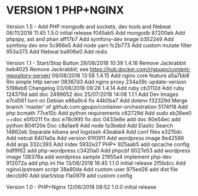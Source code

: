 
VERSION 1  PHP+NGINX
====================

   Version 1.5 - Add PHP mongodb and sockets, dev tools and filebeat
      06/11/2018 11:45  1.5.0  initial release
         f045ab5 Add mongodb
         87200eb Add phpspy, ast and phan
         aff17b7 Add symfony-dev image
         b3522e9 Add symfony dev env
         5c966e5 Add node yarn
         fc2b773 Add custom mutate filter
         953a373 Add filebeat
         ba906e0 Add redis

   Version 1.1 - Start/Stop Button
      29/08/2018 10:39  1.4.16  Remove Jackrabbit
         beb4025 Remove Jackrabbit; see https://hub.docker.com/r/gpupo/content-repository-server/
      09/08/2018 13:58  1.4.15  Add nginx core feature
         a5a7bb8 Rm simple http server
         08367d3 Add nginx proxy
         234a39c update-version
         5198eb8 Changelog
      03/08/2018 09:28  1.4.14  Add ruby
         cb3112d Add ruby
         124379d add doc
         2499652 doc
      25/07/2018 14:08  1.1.1  Add Dev Images
         e7cd561 turn on Debian
         e86a9c4 	fix
         44b0ba7 Add dotenv
         f32329d Merge branch 'master' of github.com:gpupo/container-orchestration
         5174f18 Add php bcmath
         77ce10c Add python requirements
         c62729d Add sudo
         eb26ee0 ++doc
         e5f0211 fix doc
         e78c995 fix doc
         0433e8e add doc
         80e54ec add python
         804f20e Doc
         c8a1ae9 Add node
         fa3bebd Add Elastic Search
         14862eb Separate kibana and logstash
         43eabe4 Add conf files
         e3215dc Add netcat
         6401a0a Add version
         91f0911 Add wordpress image
         8e42586 Add args
         332c393 Add index
         5932e27 PHP*
         925aab5 add opcache config
         bdf9f62 add php-wordpress
         c3420a0 Add phpcbf
         6027e53 add wordpress image
         138376a add wordpress sample
         21955a4 implement php-dev
         912072a add php.ini file
      13/06/2018 16:45  1.1.0  initial release
         2f5bdcc Add nginxUpstream script
         38a90da Add custom user
         975ed26 add dist file
         deccb90 Add start/stop
         f1a0979 add custom config

   Version 1.0 - PHP+Nginx
      12/06/2018 08:52  1.0.0  initial release